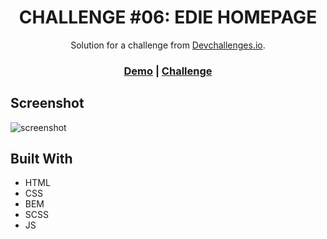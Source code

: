 <h1 align="center">CHALLENGE #06: EDIE HOMEPAGE</h1>   

<div align="center">
   Solution for a challenge from  <a href="http://devchallenges.io" target="_blank">Devchallenges.io</a>.
</div>

<div align="center">
  <h3>
    <a href="https://virt1st.github.io/devchallenges-edie-homepage/">Demo</a>
    <span> | </span>
    <a href="https://devchallenges.io/challenges/xobQBuf8zWWmiYMIAZe0">Challenge</a>
  </h3>
</div>

## Screenshot

![screenshot](img/screenshot.png)

## Built With

-   HTML
-   CSS
-   BEM
-   SCSS
-   JS
